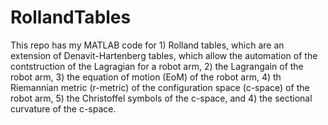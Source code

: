 # RollandTables

This repo has my MATLAB code for 1) Rolland tables, which are an extension of Denavit-Hartenberg tables, which allow the automation of the contstruction of the Lagragian for a robot arm, 2) the Lagrangain of the robot arm, 3) the equation of motion (EoM) of the robot arm, 4) th Riemannian metric (r-metric) of the configuration space (c-space) of the robot arm, 5) the Christoffel symbols of the c-space, and 4) the sectional curvature of the c-space.
